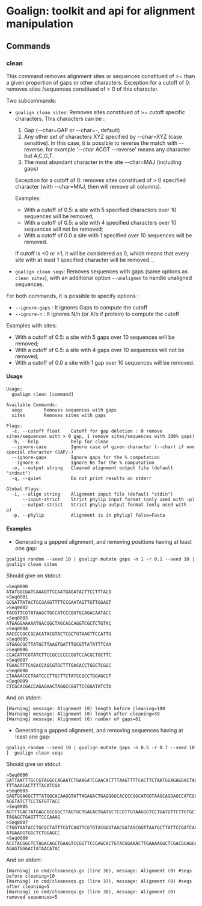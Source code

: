 # Goalign: toolkit and api for alignment manipulation

## Commands

### clean
This command removes alignment sites or sequences constitued of >= than a given proportion of gaps or other characters. Exception for a cutoff of 0: removes sites /sequences constitued of > 0 of this character.

Two subcommands:

* `goalign clean sites`: Removes sites constitued of >= cutoff specific characters. This characters can be :
    1. Gap (--char=GAP or --char=-, default)
    2. Any other set of characters XYZ specified by --char=XYZ (case sensitive). In this case, it is possible to reverse the match with --reverse. 
	     for example '--char ACGT --reverse' means any character but A,C,G,T.
    3. The most abundant character in the site --char=MAJ (including gaps)

    Exception for a cutoff of 0: removes sites constitued of > 0 specified character (with --char=MAJ, then will remove all columns).

    Examples:
    - With a cutoff of 0.5: a site with 5 specified characters over 10 sequences will be removed;
    - With a cutoff of 0.5: a site with 4 specified characters over 10 sequences will not be removed;
    - With a cutoff of 0.0 a site with 1 specified over 10 sequences will be removed.

    If cutoff is <0 or >1, it will be considered as 0, which means that every site with at least 1 specified character
    will be removed.`,
* `goalign clean seqs`: Removes sequences with gaps (same options as `clean sites`), with an additional option `--unaligned` to handle unaligned sequences.

For both commands, it is possible to specify options :
- `--ignore-gaps` : It ignores Gaps to compute the cutoff
- `--ignore-n` : It ignores N/n (or X/x if protein) to compute the cutoff

Examples with sites:
- With a cutoff of 0.5: a site with 5 gaps over 10 sequences will be removed;
- With a cutoff of 0.5: a site with 4 gaps over 10 sequences will not be removed;
- With a cutoff of 0.0 a site with 1 gap over 10 sequences will be removed.

#### Usage
```
Usage:
  goalign clean [command]

Available Commands:
  seqs        Removes sequences with gaps
  sites       Removes sites with gaps

Flags:
  -c, --cutoff float    Cutoff for gap deletion : 0 remove sites/sequences with > 0 gap, 1 remove sites/sequences with 100% gaps)
  -h, --help            help for clean
  --ignore-case         Ignore case of given character (--char) if non special character (GAP/-)
  --ignore-gaps         Ignore gaps for the % computation
  --ignore-n            Ignore Ns for the % computation
  -o, --output string   Cleaned alignment output file (default "stdout")
  -q, --quiet           Do not print results on stderr

Global Flags:
  -i, --align string    Alignment input file (default "stdin")
      --input-strict    Strict phylip input format (only used with -p)
      --output-strict   Strict phylip output format (only used with -p)
  -p, --phylip          Alignment is in phylip? False=Fasta
```

#### Examples

* Generating a gapped alignment, and removing positions having at least one gap:
```
goalign random --seed 10 | goalign mutate gaps -n 1 -r 0.1 --seed 10 |  goalign clean sites
```

Should give on stdout:

```
>Seq0000
ATATGGCGATCAAAGTTCCAATGAGATACTTCCTTTACG
>Seq0001
GCGATTATACTCCGAGGTTTTCCGAATAGTTGTTGGAGT
>Seq0002
TACGTTCGTATAAGCTGCCATCCCGGTGCAGACAATACC
>Seq0003
ATGAGGAAAAATGACGGCTAGCAGCAGGTCGCTCTGTAC
>Seq0004
AACCCCGCCGCACATACGTACTCGCTGTAAGTTCCATTG
>Seq0005
GTGAGCGCTTATGCTTAAGTGATTTGCGTTATATTTCAA
>Seq0006
CCACATTCGTATCTTCCGCCCCCCGGTCCACGCTGCTTC
>Seq0007
TGAACTTTCAGACCAGCGTGCTTTGACACCTGGCTCGGC
>Seq0008
CTAAAACCCTAATCCCTTGCTTCTATCCGCCTGGAGCCT
>Seq0009
CTCGCACGACCAGAGAACTAGGCCGGTTCCGGATATCTA
```

And on stderr:
```
[Warning] message: Alignment (0) length before cleaning=100
[Warning] message: Alignment (0) length after cleaning=39
[Warning] message: Alignment (0) number of gaps=61
```

* Generating a gapped alignment, and removing sequences having at least one gap:
```
goalign random --seed 10 | goalign mutate gaps -n 0.5 -r 0.7 --seed 10 |  goalign clean seqs
```

Should give on stdout:

```
>Seq0000
GATTAATTTGCCGTAGGCCAGAATCTGAAGATCGAACACTTTAAGTTTTCACTTCTAATGGAGAGGACTAGTTCATACTT
TTTAAACACTTTTACATCGA
>Seq0003
GAGTGGAGGCTTTATGGCACAAGGTATTAGAGACTGAGGGGCACCCCGGCATGGTAAGCAGGAGCCATCGCGAAGGCTTC
AGGTATCTTCCTGTGTTACC
>Seq0005
AGTTTGACTATGAGCGCCGGCTTAGTGCTGACAGTGATGCTCCGTTGTAAGGGTCCTGATGTTCTTGTGCTCGCGCATAT
TAGAGCTGAGTTTCCCAAAG
>Seq0007
CTGGTAATACCTGCGCTATTTCGTCAGTTCGTGTACGGGTAACGATAGCGGTTAATGCTTATTCCGATCAGCTCACACCC
ATGAAGGTGGCTCTGGAGCC
>Seq0009
ACCTACGGCTCTAGACAGCTGAAGTCCGGTTCCGAGCACTGTACGGAAACTTGAAAAGGCTCGACGGAGGCTTGTTCCGC
AGAGTGGGACTATAACATAC
```

And on stderr:
```
[Warning] in cmd/cleanseqs.go (line 36), message: Alignment (0) #seqs before cleaning=10
[Warning] in cmd/cleanseqs.go (line 37), message: Alignment (0) #seqs after cleaning=5
[Warning] in cmd/cleanseqs.go (line 38), message: Alignment (0) removed sequences=5
```
